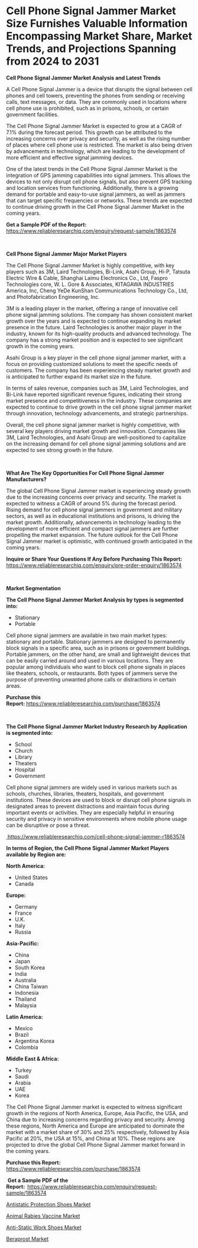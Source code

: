 <p><h1>Cell Phone Signal Jammer Market Size Furnishes Valuable Information Encompassing Market Share, Market Trends, and Projections Spanning from 2024 to 2031</h1></p><p><strong>Cell Phone Signal Jammer Market Analysis and Latest Trends</strong></p>
<p><p>A Cell Phone Signal Jammer is a device that disrupts the signal between cell phones and cell towers, preventing the phones from sending or receiving calls, text messages, or data. They are commonly used in locations where cell phone use is prohibited, such as in prisons, schools, or certain government facilities.</p><p>The Cell Phone Signal Jammer Market is expected to grow at a CAGR of 7.1% during the forecast period. This growth can be attributed to the increasing concerns over privacy and security, as well as the rising number of places where cell phone use is restricted. The market is also being driven by advancements in technology, which are leading to the development of more efficient and effective signal jamming devices.</p><p>One of the latest trends in the Cell Phone Signal Jammer Market is the integration of GPS jamming capabilities into signal jammers. This allows the devices to not only disrupt cell phone signals, but also prevent GPS tracking and location services from functioning. Additionally, there is a growing demand for portable and easy-to-use signal jammers, as well as jammers that can target specific frequencies or networks. These trends are expected to continue driving growth in the Cell Phone Signal Jammer Market in the coming years.</p></p>
<p><strong>Get a Sample PDF of the Report:&nbsp;</strong> <a href="https://www.reliableresearchiq.com/enquiry/request-sample/1863574">https://www.reliableresearchiq.com/enquiry/request-sample/1863574</a></p>
<p>&nbsp;</p>
<p><strong>Cell Phone Signal Jammer Major Market Players</strong></p>
<p><p>The Cell Phone Signal Jammer Market is highly competitive, with key players such as 3M, Laird Technologies, Bi-Link, Asahi Group, Hi-P, Tatsuta Electric Wire & Cable, Shanghai Laimu Electronics Co., Ltd, Faspro Technologies core, W. L. Gore & Associates, KITAGAWA INDUSTRIES America, Inc, Cheng YeDe KunShan Communications Technology Co., Ltd, and Photofabrication Engineering, Inc.</p><p>3M is a leading player in the market, offering a range of innovative cell phone signal jamming solutions. The company has shown consistent market growth over the years and is expected to continue expanding its market presence in the future. Laird Technologies is another major player in the industry, known for its high-quality products and advanced technology. The company has a strong market position and is expected to see significant growth in the coming years.</p><p>Asahi Group is a key player in the cell phone signal jammer market, with a focus on providing customized solutions to meet the specific needs of customers. The company has been experiencing steady market growth and is anticipated to further expand its market size in the future. </p><p>In terms of sales revenue, companies such as 3M, Laird Technologies, and Bi-Link have reported significant revenue figures, indicating their strong market presence and competitiveness in the industry. These companies are expected to continue to drive growth in the cell phone signal jammer market through innovation, technology advancements, and strategic partnerships.</p><p>Overall, the cell phone signal jammer market is highly competitive, with several key players driving market growth and innovation. Companies like 3M, Laird Technologies, and Asahi Group are well-positioned to capitalize on the increasing demand for cell phone signal jamming solutions and are expected to see strong growth in the future.</p></p>
<p>&nbsp;</p>
<p><strong>What Are The Key Opportunities For Cell Phone Signal Jammer Manufacturers?</strong></p>
<p><p>The global Cell Phone Signal Jammer market is experiencing steady growth due to the increasing concerns over privacy and security. The market is expected to witness a CAGR of around 5% during the forecast period. Rising demand for cell phone signal jammers in government and military sectors, as well as in educational institutions and prisons, is driving the market growth. Additionally, advancements in technology leading to the development of more efficient and compact signal jammers are further propelling the market expansion. The future outlook for the Cell Phone Signal Jammer market is optimistic, with continued growth anticipated in the coming years.</p></p>
<p><strong>Inquire or Share Your Questions If Any Before Purchasing This Report:</strong> <a href="https://www.reliableresearchiq.com/enquiry/pre-order-enquiry/1863574">https://www.reliableresearchiq.com/enquiry/pre-order-enquiry/1863574</a></p>
<p>&nbsp;</p>
<p><strong>Market Segmentation</strong></p>
<p><strong>The Cell Phone Signal Jammer Market Analysis by types is segmented into:</strong></p>
<p><ul><li>Stationary</li><li>Portable</li></ul></p>
<p><p>Cell phone signal jammers are available in two main market types: stationary and portable. Stationary jammers are designed to permanently block signals in a specific area, such as in prisons or government buildings. Portable jammers, on the other hand, are small and lightweight devices that can be easily carried around and used in various locations. They are popular among individuals who want to block cell phone signals in places like theaters, schools, or restaurants. Both types of jammers serve the purpose of preventing unwanted phone calls or distractions in certain areas.</p></p>
<p><strong>Purchase this Report:&nbsp;</strong><a href="https://www.reliableresearchiq.com/purchase/1863574">https://www.reliableresearchiq.com/purchase/1863574</a></p>
<p>&nbsp;</p>
<p><strong>The Cell Phone Signal Jammer Market Industry Research by Application is segmented into:</strong></p>
<p><ul><li>School</li><li>Church</li><li>Library</li><li>Theaters</li><li>Hospital</li><li>Government</li></ul></p>
<p><p>Cell phone signal jammers are widely used in various markets such as schools, churches, libraries, theaters, hospitals, and government institutions. These devices are used to block or disrupt cell phone signals in designated areas to prevent distractions and maintain focus during important events or activities. They are especially helpful in ensuring security and privacy in sensitive environments where mobile phone usage can be disruptive or pose a threat.</p></p>
<p><a href="https://www.reliableresearchiq.com/cell-phone-signal-jammer-r1863574">&nbsp;https://www.reliableresearchiq.com/cell-phone-signal-jammer-r1863574</a></p>
<p><strong>In terms of Region, the Cell Phone Signal Jammer Market Players available by Region are:</strong></p>
<p>
    <p> <strong> North America: </strong>
        <ul>
            <li>United States</li>
            <li>Canada</li>
        </ul>
        </p> 
    <p> <strong> Europe: </strong>
        <ul>
            <li>Germany</li>
            <li>France</li>
            <li>U.K.</li>
            <li>Italy</li>
            <li>Russia</li>
        </ul>
        </p> 
    <p> <strong> Asia-Pacific: </strong>
        <ul>
            <li>China</li>
            <li>Japan</li>
            <li>South Korea</li>
            <li>India</li>
            <li>Australia</li>
            <li>China Taiwan</li>
            <li>Indonesia</li>
            <li>Thailand</li>
            <li>Malaysia</li>
        </ul>
        </p> 
    <p> <strong> Latin America: </strong>
        <ul>
            <li>Mexico</li>
            <li>Brazil</li>
            <li>Argentina Korea</li>
            <li>Colombia</li>
        </ul>
        </p> 
    <p> <strong> Middle East & Africa: </strong>
        <ul>
            <li>Turkey</li>
            <li>Saudi</li>
            <li>Arabia</li>
            <li>UAE</li>
            <li>Korea</li>
        </ul>
    </p>
    </p>
<p><p>The Cell Phone Signal Jammer market is expected to witness significant growth in the regions of North America, Europe, Asia Pacific, the USA, and China due to increasing concerns regarding privacy and security. Among these regions, North America and Europe are anticipated to dominate the market with a market share of 30% and 25% respectively, followed by Asia Pacific at 20%, the USA at 15%, and China at 10%. These regions are projected to drive the global Cell Phone Signal Jammer market forward in the coming years.</p></p>
<p><strong>Purchase this Report: </strong><a href="https://www.reliableresearchiq.com/purchase/1863574">https://www.reliableresearchiq.com/purchase/1863574</a></p>
<p>&nbsp;<strong>Get a Sample PDF of the Report:&nbsp;&nbsp;</strong><a href="https://www.reliableresearchiq.com/enquiry/request-sample/1863574">https://www.reliableresearchiq.com/enquiry/request-sample/1863574</a></p>
<p><strong></strong></p>
<p><p><a href="https://github.com/howellLesch2002/Market-Research-Report-List-1/blob/main/antistatic-protection-shoes-market.md">Antistatic Protection Shoes Market</a></p><p><a href="https://www.linkedin.com/pulse/global-animal-rabies-vaccine-market-projected-grow-cagr-9ymcc">Animal Rabies Vaccine Market</a></p><p><a href="https://github.com/DiannaFlatley/Market-Research-Report-List-1/blob/main/anti-static-work-shoes-market.md">Anti-Static Work Shoes Market</a></p><p><a href="https://www.linkedin.com/pulse/beraprost-market-research-report-includes-analysis-auznc">Beraprost Market</a></p></p>